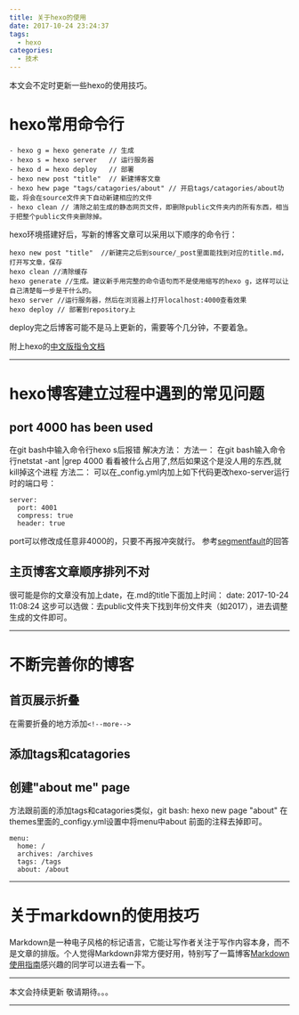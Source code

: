 ```yaml
---
title: 关于hexo的使用
date: 2017-10-24 23:24:37
tags:
  - hexo
categories:
  - 技术
---
```

本文会不定时更新一些hexo的使用技巧。
<!--more-->

# hexo常用命令行
```
- hexo g = hexo generate // 生成
- hexo s = hexo server   // 运行服务器
- hexo d = hexo deploy   // 部署
- hexo new post "title"  // 新建博客文章
- hexo hew page "tags/catagories/about" // 开启tags/catagories/about功能，将会在source文件夹下自动新建相应的文件
- hexo clean // 清除之前生成的静态网页文件，即删除public文件夹内的所有东西，相当于把整个public文件夹删除掉。
```

hexo环境搭建好后，写新的博客文章可以采用以下顺序的命令行：
```
hexo new post "title"  //新建完之后到source/_post里面能找到对应的title.md，打开写文章，保存
hexo clean //清除缓存
hexo generate //生成。建议新手用完整的命令语句而不是使用缩写的hexo g，这样可以让自己清楚每一步是干什么的。
hexo server //运行服务器，然后在浏览器上打开localhost:4000查看效果
hexo deploy // 部署到repository上
```
deploy完之后博客可能不是马上更新的，需要等个几分钟，不要着急。

附上hexo的[中文版指令文档](https://hexo.io/zh-cn/docs/commands.html)

---

# hexo博客建立过程中遇到的常见问题
## port 4000 has been used
在git bash中输入命令行hexo s后报错
解决方法：
方法一：
在git bash输入命令行netstat -ant |grep 4000 
看看被什么占用了,然后如果这个是没人用的东西,就kill掉这个进程
方法二：
可以在_config.yml内加上如下代码更改hexo-server运行时的端口号：
```
server:
  port: 4001
  compress: true
  header: true
```
port可以修改成任意非4000的，只要不再报冲突就行。
参考[segmentfault](https://segmentfault.com/q/1010000008546859)的回答

## 主页博客文章顺序排列不对
很可能是你的文章没有加上date，在.md的title下面加上时间：
date: 2017-10-24 11:08:24
这步可以选做：去public文件夹下找到年份文件夹（如2017），进去调整生成的文件即可。

---

# 不断完善你的博客
## 首页展示折叠
在需要折叠的地方添加`<!--more-->`

## 添加tags和catagories

## 创建"about me" page
方法跟前面的添加tags和catagories类似，git bash: hexo new page "about"
在themes里面的_configy.yml设置中将menu中about 前面的注释去掉即可。
```
menu:
  home: /
  archives: /archives
  tags: /tags
  about: /about
```

---

# 关于markdown的使用技巧
Markdown是一种电子风格的标记语言，它能让写作者关注于写作内容本身，而不是文章的排版。个人觉得Markdown非常方便好用，特别写了一篇博客[Markdown使用指南](https://liangmp.github.io/2017/10/28/markdown/#more)感兴趣的同学可以进去看一下。



*******************************
本文会持续更新
敬请期待。。。
*******************************